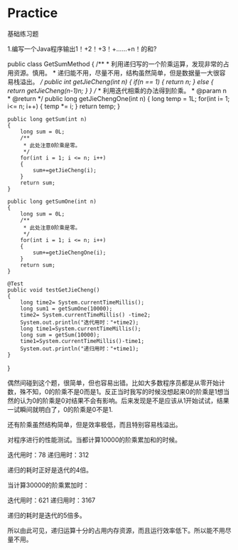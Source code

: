 # Practice
基础练习题

1.编写一个Java程序输出1！+2！+3！+……+n！的和?

public class GetSumMethod
{
    /**
     * 利用递归写的一个阶乘运算，发现非常的占用资源。慎用。
     * 递归能不用，尽量不用，结构虽然简单，但是数据量一大很容易栈溢出。
     */
    public int getJieCheng(int n)
    {
        if(n == 1)
        {
            return n;
        }
        else
        {
            return getJieCheng(n-1)*n;
        }
    }
    /**
     * 利用迭代相乘的办法得到阶乘。
     * @param n
     * @return
     */
    public long getJieChengOne(int n)
    {
        long temp = 1L;
        for(int i= 1; i<= n; i++)
        {
            temp *= i;
        }
        return temp;
    }

    public long getSum(int n)
    {
        long sum = 0L;
        /**
         * 此处注意0阶乘是零。
         */
        for(int i = 1; i <= n; i++)
        {
            sum+=getJieCheng(i);
        }
        return sum;
    }

    public long getSumOne(int n)
    {
        long sum = 0L;
        /**
         * 此处注意0阶乘是零。
         */
        for(int i = 1; i <= n; i++)
        {
            sum+=getJieChengOne(i);
        }
        return sum;
    }

    @Test
    public void testGetJieCheng()
    {
        long time2= System.currentTimeMillis();
        long sum1 = getSumOne(10000);
        time2= System.currentTimeMillis() -time2;
        System.out.println("迭代用时："+time2);
        long time1=System.currentTimeMillis();
        long sum = getSum(10000);
        time1=System.currentTimeMillis()-time1;
        System.out.println("递归用时："+time1);
    }
}


偶然间碰到这个题，很简单，但也容易出错。比如大多数程序员都是从零开始计数，殊不知，0的阶乘不是0而是1。反正当时我写的时候没想起来0的阶乘是1想当然的认为0的阶乘是0对结果不会有影响。后来发现是不是应该从1开始试试，结果一试瞬间就明白了，0的阶乘是0不是1.

还有阶乘虽然结构简单，但是效率极低，而且特别容易栈溢出。

对程序进行的性能测试。当都计算10000的阶乘累加和的时候。

迭代用时：78
递归用时：312

递归的耗时正好是迭代的4倍。

当计算30000的阶乘累加时：

迭代用时：621
递归用时：3167

递归的耗时是迭代的5倍多。

所以由此可见，递归运算十分的占用内存资源，而且运行效率低下。所以能不用尽量不用。

